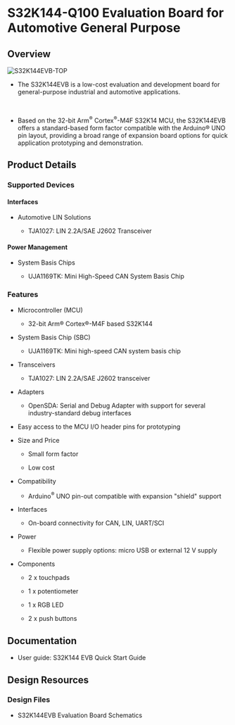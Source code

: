 # S32K144-Q100 Evaluation Board for Automotive General Purpose

## Overview

![S32K144EVB-TOP](images/S32K144EVB-TOP.avif)

- The S32K144EVB is a low-cost evaluation and development board for general-purpose industrial and automotive applications.

<br>

- Based on the 32-bit Arm<sup>®</sup> Cortex<sup>®</sup>-M4F S32K14 MCU, the S32K144EVB offers a standard-based form factor compatible with the Arduino® UNO pin layout, providing a broad range of expansion board options for quick application prototyping and demonstration.

## Product Details

### Supported Devices

#### Interfaces

- Automotive LIN Solutions

    - TJA1027: LIN 2.2A/SAE J2602 Transceiver

#### Power Management

- System Basis Chips

    - UJA1169TK: Mini High-Speed CAN System Basis Chip

### Features

- Microcontroller (MCU)

    - 32-bit Arm® Cortex®-M4F based S32K144

- System Basis Chip (SBC)

    - UJA1169TK: Mini high-speed CAN system basis chip

- Transceivers

    - TJA1027: LIN 2.2A/SAE J2602 transceiver

- Adapters

    - OpenSDA: Serial and Debug Adapter with support for several industry-standard debug interfaces

- Easy access to the MCU I/O header pins for prototyping

- Size and Price

    - Small form factor

    - Low cost

- Compatibility

    - Arduino<sup>®</sup> UNO pin-out compatible with expansion "shield" support

- Interfaces

    - On-board connectivity for CAN, LIN, UART/SCI

- Power

    - Flexible power supply options: micro USB or external 12 V supply

- Components

    - 2 x touchpads

    - 1 x potentiometer

    - 1 x RGB LED

    - 2 x push buttons

## Documentation

- User guide: S32K144 EVB Quick Start Guide

## Design Resources

### Design Files

- S32K144EVB Evaluation Board Schematics
